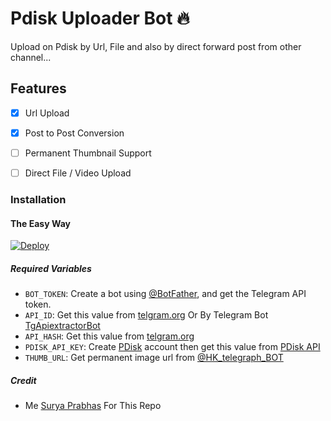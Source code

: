 # Pdisk Uploader Bot 🔥

Upload on Pdisk by Url, File and also by direct forward post from other channel...

## Features

- [x] Url Upload

- [x] Post to Post Conversion

- [ ] Permanent Thumbnail Support

- [ ] Direct File / Video Upload

### Installation

#### The Easy Way

[![Deploy](https://www.herokucdn.com/deploy/button.svg)](https://www.heroku.com/deploy?template=https://github.com/SuryaPrabhas1245/pdisk_uploader)

##### Required Variables

- `BOT_TOKEN`: Create a bot using [@BotFather](https://telegram.dog/BotFather), and get the Telegram API token.
- `API_ID`: Get this value from [telgram.org](https://my.telegram.org/apps) Or By Telegram Bot [TgApiextractorBot](https://telegram.dog/TgApiextractorBot)
- `API_HASH`: Get this value from [telgram.org](https://my.telegram.org/apps)
- `PDISK_API_KEY`: Create [PDisk](https://www.pdislin.com/earn?referUid=mvrkrd) account then get this value from [PDisk API](https://www.pdisk.me/use-api)
- `THUMB_URL`: Get permanent image url from [@HK_telegraph_BOT](https://telegram.me/HK_telegraph_BOT)

##### Credit

- Me [Surya Prabhas](https://github.com/SuryaPrabhas1245) For This Repo
